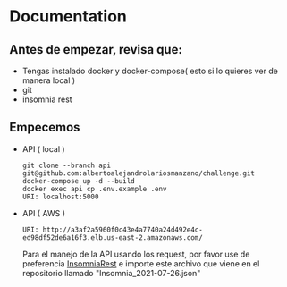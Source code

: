# Documentation

## Antes de empezar, revisa que:
- Tengas instalado docker y docker-compose( esto si lo quieres ver de manera local )
-  git
- insomnia rest

## Empecemos
- API ( local )
    ``` 
    git clone --branch api git@github.com:albertoalejandrolariosmanzano/challenge.git
    docker-compose up -d --build
    docker exec api cp .env.example .env
    URI: localhost:5000
    ```
- API ( AWS )
    ```
    URI: http://a3af2a5960f0c43e4a7740a24d492e4c-ed98df52de6a16f3.elb.us-east-2.amazonaws.com/
    ```
    Para el manejo de la API usando los request, por favor use de preferencia [InsomniaRest] e importe este archivo que viene en el repositorio llamado "Insomnia_2021-07-26.json"

[//]: #
[InsomniaRest]: <https://insomnia.rest/>